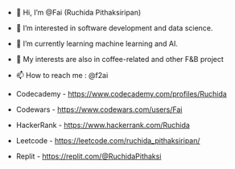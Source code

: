 - 👋 Hi, I’m @Fai (Ruchida Pithaksiripan)
- 👀 I’m interested in software development and data science.
- 🌱 I’m currently learning machine learning and AI.
- 💞️ My interests are also in coffee-related and other F&B project
- 📫 How to reach me : @f2ai

- Codecademy - https://www.codecademy.com/profiles/Ruchida
- Codewars - https://www.codewars.com/users/Fai
- HackerRank - https://www.hackerrank.com/Ruchida
- Leetcode - https://leetcode.com/ruchida_pithaksiripan/
- Replit - https://replit.com/@RuchidaPithaksi

<!---
Fai/Fai is a ✨ special ✨ repository because its `README.md` (this file) appears on your GitHub profile.
You can click the Preview link to take a look at your changes.
--->
